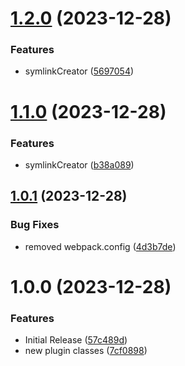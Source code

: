 # [1.2.0](https://github.com/CoCreate-app/CoCreate-webpack/compare/v1.1.0...v1.2.0) (2023-12-28)


### Features

* symlinkCreator ([5697054](https://github.com/CoCreate-app/CoCreate-webpack/commit/5697054b547e3a9217c7563f4aca64429db3450b))

# [1.1.0](https://github.com/CoCreate-app/CoCreate-webpack/compare/v1.0.1...v1.1.0) (2023-12-28)


### Features

* symlinkCreator ([b38a089](https://github.com/CoCreate-app/CoCreate-webpack/commit/b38a0892b3755bf83844cbf2b17264c25d5623dc))

## [1.0.1](https://github.com/CoCreate-app/CoCreate-webpack/compare/v1.0.0...v1.0.1) (2023-12-28)


### Bug Fixes

* removed  webpack.config ([4d3b7de](https://github.com/CoCreate-app/CoCreate-webpack/commit/4d3b7def7b59c0736cbf9b2dbb3e40585486cf92))

# 1.0.0 (2023-12-28)


### Features

* Initial Release ([57c489d](https://github.com/CoCreate-app/CoCreate-webpack/commit/57c489df32681403e3827c6e43658daaf21fae11))
* new plugin classes ([7cf0898](https://github.com/CoCreate-app/CoCreate-webpack/commit/7cf0898fae463370e1bb9b2e50a6832009dc2a28))
